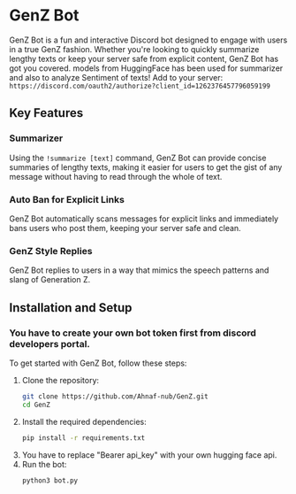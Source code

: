 # GenZ Bot

GenZ Bot is a fun and interactive Discord bot designed to engage with users in a true GenZ fashion. Whether you're looking to quickly summarize lengthy texts or keep your server safe from explicit content, GenZ Bot has got you covered. models from HuggingFace has been used for summarizer and also to analyze Sentiment of texts!
Add to your server: `https://discord.com/oauth2/authorize?client_id=1262376457796059199`

## Key Features

### Summarizer
Using the `!summarize [text]` command, GenZ Bot can provide concise summaries of lengthy texts, making it easier for users to get the gist of any message without having to read through the whole of text.

### Auto Ban for Explicit Links
GenZ Bot automatically scans messages for explicit links and immediately bans users who post them, keeping your server safe and clean.

### GenZ Style Replies
GenZ Bot replies to users in a way that mimics the speech patterns and slang of Generation Z.

## Installation and Setup
### You have to create your own bot token first from discord developers portal.
To get started with GenZ Bot, follow these steps:

1. Clone the repository:
   ```bash
   git clone https://github.com/Ahnaf-nub/GenZ.git
   cd GenZ
   ```
2. Install the required dependencies:
   ```bash
   pip install -r requirements.txt
   ```
3. You have to replace "Bearer api_key" with your own hugging face api.
3. Run the bot:
   ```bash
   python3 bot.py
   ```
